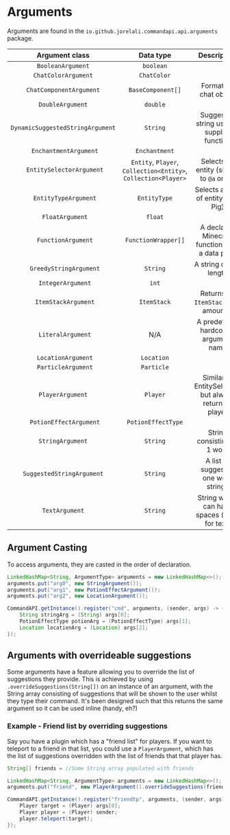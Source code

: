 # Arguments

Arguments are found in the `io.github.jorelali.commandapi.api.arguments` package.

|          Argument class          |                          Data type                           |                      Description                       |
| :------------------------------: | :----------------------------------------------------------: | :----------------------------------------------------: |
|        `BooleanArgument`         |                          `boolean`                           |                                                        |
|       `ChatColorArgument`        |                         `ChatColor`                          |                                                        |
|     `ChatComponentArgument`      |                      `BaseComponent[]`                       |                 Formatted chat object                  |
|         `DoubleArgument`         |                           `double`                           |                                                        |
| `DynamicSuggestedStringArgument` |                           `String`                           |       Suggested string using a supplier function       |
|      ` EnchantmentArgument`      |                        `Enchantment`                         |                                                        |
|    ` EntitySelectorArgument`     | `Entity`, `Player`, `Collection<Entity>`, `Collection<Player>` |      Selects an entity (similar to `@a` or `@p`)       |
|      ` EntityTypeArgument`       |                         `EntityType`                         |          Selects a type of entity (e.g. Pig)           |
|         ` FloatArgument`         |                           `float`                            |                                                        |
|       ` FunctionArgument`        |                     `FunctionWrapper[]`                      |     A declared Minecraft function from a data pack     |
|     ` GreedyStringArgument`      |                           `String`                           |                 A string of any length                 |
|        ` IntegerArgument`        |                            `int`                             |                                                        |
|       ` ItemStackArgument`       |                         `ItemStack`                          |          Returns an `ItemStack` with amount 1          |
|        ` LiteralArgument`        |                             N/A                              |          A predefined hardcoded argument name          |
|       ` LocationArgument`        |                          `Location`                          |                                                        |
|       ` ParticleArgument`        |                          `Particle`                          |                                                        |
|         `PlayerArgument`         |                           `Player`                           | Similar to EntitySelector, but always returns 1 player |
|     ` PotionEffectArgument`      |                      `PotionEffectType`                      |                                                        |
|         `StringArgument`         |                           `String`                           |              String consisting of 1 word               |
|    `SuggestedStringArgument`     |                           `String`                           |          A list of suggested one word strings          |
|          `TextArgument`          |                           `String`                           |      String which can have spaces (used for text)      |

## Argument Casting

To access arguments, they are casted in the order of declaration.

```java
LinkedHashMap<String, ArgumentType> arguments = new LinkedHashMap<>();
arguments.put("arg0", new StringArgument());
arguments.put("arg1", new PotionEffectArgument());
arguments.put("arg2", new LocationArgument());

CommandAPI.getInstance().register("cmd", arguments, (sender, args) -> {
	String stringArg = (String) args[0];
	PotionEffectType potionArg = (PotionEffectType) args[1];
	Location locationArg = (Location) args[2];
});
```
## Arguments with overrideable suggestions

Some arguments have a feature allowing you to override the list of suggestions they provide. This is achieved by using `.overrideSuggestions(String[])` on an instance of an argument, with the String array consisting of suggestions that will be shown to the user whilst they type their command. It's been designed such that this returns the same argument so it can be used inline (handy, eh?)


### Example - Friend list by overriding suggestions

Say you have a plugin which has a "friend list" for players. If you want to teleport to a friend in that list, you could use a `PlayerArgument`, which has the list of suggestions overridden with the list of friends that that player has.

```java
String[] friends = //Some String array populated with friends

LinkedHashMap<String, ArgumentType> arguments = new LinkedHashMap<>();
arguments.put("friend", new PlayerArgument().overrideSuggestions(friends));

CommandAPI.getInstance().register("friendtp", arguments, (sender, args) -> {
	Player target = (Player) args[0];
	Player player = (Player) sender;
	player.teleport(target);
});
```
